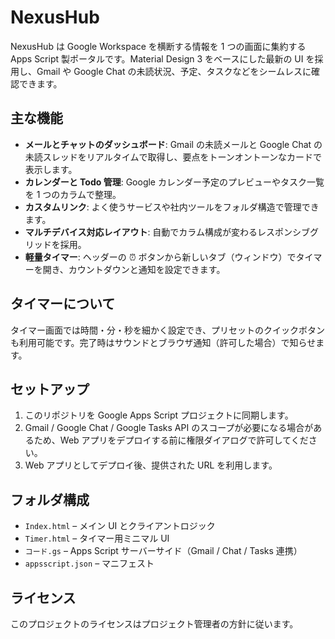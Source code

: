 # NexusHub

NexusHub は Google Workspace を横断する情報を 1 つの画面に集約する Apps Script 製ポータルです。Material Design 3 をベースにした最新の UI を採用し、Gmail や Google Chat の未読状況、予定、タスクなどをシームレスに確認できます。

## 主な機能
- **メールとチャットのダッシュボード**: Gmail の未読メールと Google Chat の未読スレッドをリアルタイムで取得し、要点をトーンオントーンなカードで表示します。
- **カレンダーと Todo 管理**: Google カレンダー予定のプレビューやタスク一覧を 1 つのカラムで整理。
- **カスタムリンク**: よく使うサービスや社内ツールをフォルダ構造で管理できます。
- **マルチデバイス対応レイアウト**: 自動でカラム構成が変わるレスポンシブグリッドを採用。
- **軽量タイマー**: ヘッダーの ⏰ ボタンから新しいタブ（ウィンドウ）でタイマーを開き、カウントダウンと通知を設定できます。

## タイマーについて
タイマー画面では時間・分・秒を細かく設定でき、プリセットのクイックボタンも利用可能です。完了時はサウンドとブラウザ通知（許可した場合）で知らせます。

## セットアップ
1. このリポジトリを Google Apps Script プロジェクトに同期します。
2. Gmail / Google Chat / Google Tasks API のスコープが必要になる場合があるため、Web アプリをデプロイする前に権限ダイアログで許可してください。
3. Web アプリとしてデプロイ後、提供された URL を利用します。

## フォルダ構成
- `Index.html` – メイン UI とクライアントロジック
- `Timer.html` – タイマー用ミニマル UI
- `コード.gs` – Apps Script サーバーサイド（Gmail / Chat / Tasks 連携）
- `appsscript.json` – マニフェスト

## ライセンス
このプロジェクトのライセンスはプロジェクト管理者の方針に従います。
